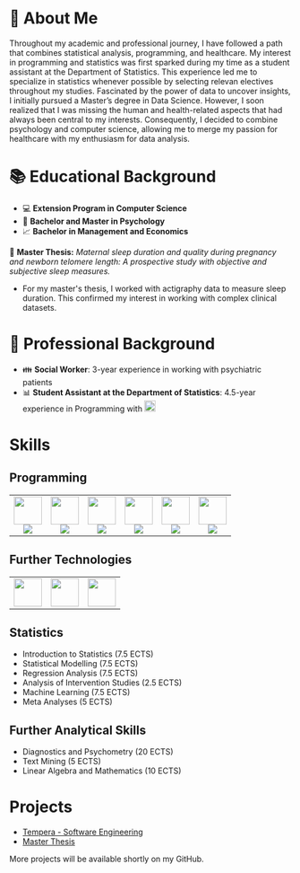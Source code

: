 # :information_desk_person: About Me

Throughout my academic and professional journey, I have followed a path that combines statistical analysis, programming, and healthcare. My interest in programming and statistics was first sparked during my time as a student assistant at the Department of Statistics. This experience led me to specialize in statistics whenever possible by selecting relevan electives throughout my studies. Fascinated by the power of data to uncover insights, I initially pursued a Master’s degree in Data Science. However, I soon realized that I was missing the human and health-related aspects that had always been central to my interests. Consequently, I decided to combine psychology and computer science, allowing me to merge my passion for healthcare with my enthusiasm for data analysis.

# :books: Educational Background

- :computer: **Extension Program in Computer Science**
- :busts_in_silhouette: **Bachelor and Master in Psychology**
- :chart_with_upwards_trend: **Bachelor in Management and Economics**

📕 **Master Thesis:**   *Maternal sleep duration and quality during pregnancy and newborn telomere length: A prospective study with objective and subjective sleep measures.*  
- For my master's thesis, I worked with actigraphy data to measure sleep duration. This confirmed my interest in working with complex clinical datasets.

# :hammer: Professional Background

- 👪 **Social Worker**: 3-year experience in working with psychiatric patients
- 📊 **Student Assistant at the Department of Statistics**: 4.5-year experience in Programming with <img src="https://cdn.jsdelivr.net/gh/devicons/devicon@latest/icons/r/r-original.svg" width = 20, height = 20/>

# Skills

## Programming

<table align="center" border="0">
  <tr>
    <td align="center">
      <img src="https://cdn.jsdelivr.net/gh/devicons/devicon/icons/r/r-original.svg" width="50"/>
      <br>
      <img src="https://img.shields.io/badge/-70%25-blue?style=flat">
    </td>
    <td align="center">
      <img src="https://cdn.jsdelivr.net/gh/devicons/devicon@latest/icons/java/java-original.svg" width="50"/>
      <br>
      <img src="https://img.shields.io/badge/-70%25-blue?style=flat">
    </td>
    <td align="center">
      <img src="https://cdn.jsdelivr.net/gh/devicons/devicon@latest/icons/haskell/haskell-original.svg" width="50"/>
      <br>
      <img src="https://img.shields.io/badge/-60%25-blue?style=flat">
    </td>
    <td align="center">
      <img src="https://cdn.jsdelivr.net/gh/devicons/devicon@latest/icons/postgresql/postgresql-original-wordmark.svg" width="50"/>
      <br>
      <img src="https://img.shields.io/badge/-50%25-blue?style=flat">
    </td>
    <td align="center">
      <img src="https://cdn.jsdelivr.net/gh/devicons/devicon@latest/icons/python/python-original-wordmark.svg" width="50" />
      <br>
      <img src="https://img.shields.io/badge/-40%25-blue?style=flat">
    </td>
    <td align="center">
      <img src="https://cdn.jsdelivr.net/gh/devicons/devicon@latest/icons/c/c-original.svg" width="50"/>
      <br>
      <img src="https://img.shields.io/badge/-10%25-blue?style=flat">
    </td>
  </tr>
</table>

## Further Technologies
<table align="center" border="0">
  <tr>
    <td align="center">
      <img src="https://cdn.jsdelivr.net/gh/devicons/devicon@latest/icons/git/git-original-wordmark.svg" width="50" />
    </td>
    <td align="center">
      <img src="https://cdn.jsdelivr.net/gh/devicons/devicon@latest/icons/spring/spring-original-wordmark.svg" width="50"/>
    </td>
    <td align="center">
      <img src="https://cdn.jsdelivr.net/gh/devicons/devicon@latest/icons/junit/junit-original-wordmark.svg" width="50"/>
    </td>
  </tr>
</table>

## Statistics
- Introduction to Statistics (7.5 ECTS)
- Statistical Modelling (7.5 ECTS)
- Regression Analysis (7.5 ECTS)
- Analysis of Intervention Studies (2.5 ECTS)
- Machine Learning (7.5 ECTS)
- Meta Analyses (5 ECTS)

## Further Analytical Skills
- Diagnostics and Psychometry (20 ECTS)
- Text Mining (5 ECTS)
- Linear Algebra and Mathematics (10 ECTS)

# Projects 
- [Tempera - Software Engineering](softwareengineering-project)
- [Master Thesis](master-thesis-demo)

More projects will be available shortly on my GitHub.
